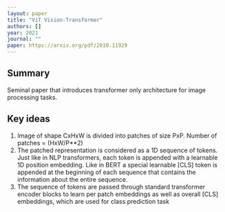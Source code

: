 ```yaml
---
layout: paper
title: "ViT Vision-Transformer"
authors: []
year: 2021
journal: ""
paper: https://arxiv.org/pdf/2010.11929
---
```


## Summary

Seminal paper that introduces transformer only architecture for image processing tasks.

## Key ideas

1. Image of shape CxHxW is divided into patches of size PxP. Number of patches = (HxW/P**2)
2. The patched representation is considered as a 1D sequence of tokens. Just like in NLP transformers, each token is appended with a learnable 1D position embedding. Like in BERT a special learnable [CLS] token is appended at the beginning of each sequence that contains the information about the entire sequence.
3. The sequence of tokens are passed through standard transformer encoder blocks to learn per patch embeddings as well as overall [CLS] embeddings, which are used for class prediction task 